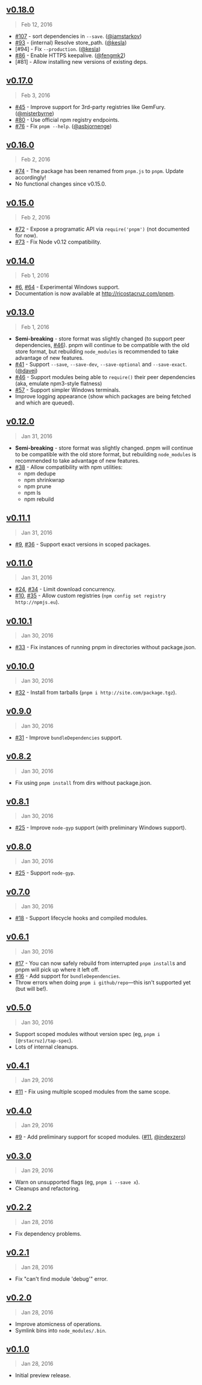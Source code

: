 ## [v0.18.0]
> Feb 12, 2016

- [#107] - sort dependencies in `--save`. ([@iamstarkov])
- [#93] - (internal) Resolve store_path. ([@kesla])
- [#94] - Fix `--production`. ([@kesla])
- [#86] - Enable HTTPS keepalive. ([@fengmk2])
- [#81] - Allow installing new versions of existing deps.

[v0.18.0]: https://github.com/rstacruz/pnpm/compare/v0.17.0...v0.18.0

## [v0.17.0]
> Feb  3, 2016

- [#45] - Improve support for 3rd-party registries like GemFury. ([@misterbyrne])
- [#80] - Use official npm registry endpoints.
- [#76] - Fix `pnpm --help`. ([@asbjornenge])

[v0.17.0]: https://github.com/rstacruz/pnpm/compare/v0.16.0...v0.17.0

## [v0.16.0]
> Feb  2, 2016

- [#74] - The package has been renamed from `pnpm.js` to `pnpm`. Update accordingly!
- No functional changes since v0.15.0.

[v0.16.0]: https://github.com/rstacruz/pnpm/compare/v0.15.0...v0.16.0

## [v0.15.0]
> Feb  2, 2016

- [#72] - Expose a programatic API via `require('pnpm')` (not documented for now).
- [#73] - Fix Node v0.12 compatibility.

[v0.15.0]: https://github.com/rstacruz/pnpm/compare/v0.14.0...v0.15.0

## [v0.14.0]
> Feb  1, 2016

- [#6], [#64] - Experimental Windows support.
- Documentation is now available at <http://ricostacruz.com/pnpm>.

[v0.14.0]: https://github.com/rstacruz/pnpm/compare/v0.13.0...v0.14.0

## [v0.13.0]
> Feb 1, 2016

- **Semi-breaking** - store format was slightly changed (to support peer dependencies, [#46]). pnpm will continue to be compatible with the old store format, but rebuilding `node_modules` is recommended to take advantage of new features.
- [#41] - Support `--save`, `--save-dev`, `--save-optional` and `--save-exact`. ([@davej])
- [#46] - Support modules being able to `require()` their peer dependencies (aka, emulate npm3-style flatness)
- [#57] - Support simpler Windows terminals.
- Improve logging appearance (show which packages are being fetched and which are queued).

[v0.13.0]: https://github.com/rstacruz/pnpm/compare/v0.12.1...v0.13.0

## [v0.12.0]
> Jan 31, 2016

- **Semi-breaking** - store format was slightly changed. pnpm will continue to be compatible with the old store format, but rebuilding `node_modules` is recommended to take advantage of new features.
- [#38] - Allow compatibility with npm utilities:
  - npm dedupe
  - npm shrinkwrap
  - npm prune
  - npm ls
  - npm rebuild

[v0.12.0]: https://github.com/rstacruz/pnpm/compare/v0.11.1...v0.12.0

## [v0.11.1]
> Jan 31, 2016

- [#9], [#36] - Support exact versions in scoped packages.

[v0.11.1]: https://github.com/rstacruz/pnpm/compare/v0.11.0...v0.11.1

## [v0.11.0]
> Jan 31, 2016

- [#24], [#34] - Limit download concurrency.
- [#10], [#35] - Allow custom registries (`npm config set registry http://npmjs.eu`).

[v0.11.0]: https://github.com/rstacruz/pnpm/compare/v0.10.1...v0.11.0

## [v0.10.1]
> Jan 30, 2016

- [#33] - Fix instances of running pnpm in directories without package.json.

[v0.10.1]: https://github.com/rstacruz/pnpm/compare/v0.10.0...v0.10.1

## [v0.10.0]
> Jan 30, 2016

- [#32] - Install from tarballs (`pnpm i http://site.com/package.tgz`).

[v0.10.0]: https://github.com/rstacruz/pnpm/compare/v0.9.0...v0.10.0

## [v0.9.0]
> Jan 30, 2016

- [#31] - Improve `bundleDependencies` support.

[v0.9.0]: https://github.com/rstacruz/pnpm/compare/v0.8.2...v0.9.0

## [v0.8.2]
> Jan 30, 2016

- Fix using `pnpm install` from dirs without package.json.

[v0.8.2]: https://github.com/rstacruz/pnpm/compare/v0.8.1...v0.8.2

## [v0.8.1]
> Jan 30, 2016

- [#25] - Improve `node-gyp` support (with preliminary Windows support).

[v0.8.1]: https://github.com/rstacruz/pnpm/compare/v0.8.0...v0.8.1

## [v0.8.0]
> Jan 30, 2016

- [#25] - Support `node-gyp`.

[v0.8.0]: https://github.com/rstacruz/pnpm/compare/v0.7.0...v0.8.0

## [v0.7.0]
> Jan 30, 2016

- [#18] - Support lifecycle hooks and compiled modules.

[v0.7.0]: https://github.com/rstacruz/pnpm/compare/v0.6.1...v0.7.0

## [v0.6.1]
> Jan 30, 2016

- [#17] - You can now safely rebuild from interrupted `pnpm install`s and pnpm will pick up where it left off.
- [#16] - Add support for `bundleDependencies`.
- Throw errors when doing `pnpm i github/repo`—this isn't supported yet (but will be!).

[v0.6.1]: https://github.com/rstacruz/pnpm/compare/v0.5.0...v0.6.1

## [v0.5.0]
> Jan 30, 2016

- Support scoped modules without version spec (eg, `pnpm i [@rstacruz]/tap-spec`).
- Lots of internal cleanups.

[v0.5.0]: https://github.com/rstacruz/pnpm/compare/v0.4.1...v0.5.0

## [v0.4.1]
> Jan 29, 2016

- [#11] - Fix using multiple scoped modules from the same scope.

[v0.4.1]: https://github.com/rstacruz/pnpm/compare/v0.4.0...v0.4.1

## [v0.4.0]
> Jan 29, 2016

- [#9] - Add preliminary support for scoped modules. ([#11], [@indexzero])

[v0.4.0]: https://github.com/rstacruz/pnpm/compare/v0.3.0...v0.4.0

## [v0.3.0]
> Jan 29, 2016

- Warn on unsupported flags (eg, `pnpm i --save x`).
- Cleanups and refactoring.

[v0.3.0]: https://github.com/rstacruz/pnpm/compare/v0.2.2...v0.3.0

## [v0.2.2]
> Jan 28, 2016

- Fix dependency problems.

[v0.2.2]: https://github.com/rstacruz/pnpm/compare/v0.2.1...v0.2.2

## [v0.2.1]
> Jan 28, 2016

- Fix "can't find module 'debug'" error.

[v0.2.1]: https://github.com/rstacruz/pnpm/compare/v0.2.0...v0.2.1

## [v0.2.0]
> Jan 28, 2016

- Improve atomicness of operations.
- Symlink bins into `node_modules/.bin`.

[v0.2.0]: https://github.com/rstacruz/pnpm/compare/v0.1.0...v0.2.0

## [v0.1.0]
> Jan 28, 2016

- Initial preview release.

[v0.1.0]: https://github.com/rstacruz/pnpm/blob/v0.1.0
[#6]: https://github.com/rstacruz/pnpm/issues/6
[#9]: https://github.com/rstacruz/pnpm/issues/9
[#10]: https://github.com/rstacruz/pnpm/issues/10
[#11]: https://github.com/rstacruz/pnpm/issues/11
[#16]: https://github.com/rstacruz/pnpm/issues/16
[#17]: https://github.com/rstacruz/pnpm/issues/17
[#18]: https://github.com/rstacruz/pnpm/issues/18
[#24]: https://github.com/rstacruz/pnpm/issues/24
[#25]: https://github.com/rstacruz/pnpm/issues/25
[#31]: https://github.com/rstacruz/pnpm/issues/31
[#32]: https://github.com/rstacruz/pnpm/issues/32
[#33]: https://github.com/rstacruz/pnpm/issues/33
[#34]: https://github.com/rstacruz/pnpm/issues/34
[#35]: https://github.com/rstacruz/pnpm/issues/35
[#36]: https://github.com/rstacruz/pnpm/issues/36
[#38]: https://github.com/rstacruz/pnpm/issues/38
[#41]: https://github.com/rstacruz/pnpm/issues/41
[#45]: https://github.com/rstacruz/pnpm/issues/45
[#46]: https://github.com/rstacruz/pnpm/issues/46
[#57]: https://github.com/rstacruz/pnpm/issues/57
[#64]: https://github.com/rstacruz/pnpm/issues/64
[#72]: https://github.com/rstacruz/pnpm/issues/72
[#73]: https://github.com/rstacruz/pnpm/issues/73
[#74]: https://github.com/rstacruz/pnpm/issues/74
[#76]: https://github.com/rstacruz/pnpm/issues/76
[#80]: https://github.com/rstacruz/pnpm/issues/80
[#86]: https://github.com/rstacruz/pnpm/issues/86
[#93]: https://github.com/rstacruz/pnpm/issues/93
[#107]: https://github.com/rstacruz/pnpm/issues/107
[@asbjornenge]: https://github.com/asbjornenge
[@davej]: https://github.com/davej
[@indexzero]: https://github.com/indexzero
[@misterbyrne]: https://github.com/misterbyrne
[@rstacruz]: https://github.com/rstacruz
[@iamstarkov]: https://github.com/iamstarkov
[@kesla]: https://github.com/kesla
[@fengmk2]: https://github.com/fengmk2
